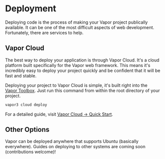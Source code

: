 # Deployment

Deploying code is the process of making your Vapor project publically available.
It can be one of the most difficult aspects of web development. Fortunately, there
are services to help.

## Vapor Cloud

The best way to deploy your application is through Vapor Cloud. It's a cloud platform built
specifically for the Vapor web framework. This means it's incredibly easy to deploy your
project quickly and be confident that it will be fast and stable.

Deploying your project to Vapor Cloud is simple, it's built right into the [Vapor Toolbox](toolbox.md).
Just run this command from within the root directory of your project.

```sh
vapor3 cloud deploy
```

For a detailed guide, visit [Vapor Cloud &rarr; Quick Start](https://docs.vapor.cloud/quick-start/).

## Other Options

Vapor can be deployed anywhere that supports Ubuntu (basically everywhere). Guides on deploying to other systems are coming soon (contributions welcome)!
